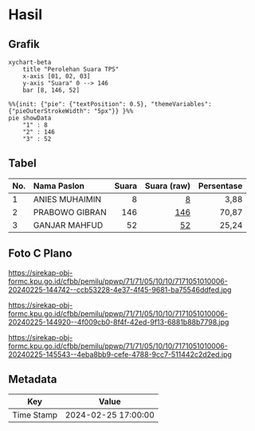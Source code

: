 # Hasil

## Grafik

```mermaid
xychart-beta
    title "Perolehan Suara TPS"
    x-axis [01, 02, 03]
    y-axis "Suara" 0 --> 146
    bar [8, 146, 52]
```

```mermaid
%%{init: {"pie": {"textPosition": 0.5}, "themeVariables": {"pieOuterStrokeWidth": "5px"}} }%%
pie showData
    "1" : 8
    "2" : 146
    "3" : 52
```

## Tabel

| No. | Nama Paslon    | Suara | Suara (raw) | Persentase |
|:--- |:-------------- | -----:| -----------:| ----------:|
| 1   | ANIES MUHAIMIN | 8     | [8][p-1]    | 3,88       |
| 2   | PRABOWO GIBRAN | 146   | [146][p-2]  | 70,87      |
| 3   | GANJAR MAHFUD  | 52    | [52][p-3]   | 25,24      |


[p-1]: https://github.com/gigit-pemilu/pemilu-2024-71-sulawesi-utara/blob/main/pilpres/hitung-suara/sub/71-sulawesi-utara/sub/71-kota-manado/sub/05-tikala/sub/1010-paal-iv/sub/006-tps/sub/paslon-1.txt
[p-2]: https://github.com/gigit-pemilu/pemilu-2024-71-sulawesi-utara/blob/main/pilpres/hitung-suara/sub/71-sulawesi-utara/sub/71-kota-manado/sub/05-tikala/sub/1010-paal-iv/sub/006-tps/sub/paslon-2.txt
[p-3]: https://github.com/gigit-pemilu/pemilu-2024-71-sulawesi-utara/blob/main/pilpres/hitung-suara/sub/71-sulawesi-utara/sub/71-kota-manado/sub/05-tikala/sub/1010-paal-iv/sub/006-tps/sub/paslon-3.txt

## Foto C Plano

https://sirekap-obj-formc.kpu.go.id/cfbb/pemilu/ppwp/71/71/05/10/10/7171051010006-20240225-144742--ccb53228-4e37-4f45-9681-ba75546ddfed.jpg

https://sirekap-obj-formc.kpu.go.id/cfbb/pemilu/ppwp/71/71/05/10/10/7171051010006-20240225-144920--4f009cb0-8f4f-42ed-9f13-6881b88b7798.jpg

https://sirekap-obj-formc.kpu.go.id/cfbb/pemilu/ppwp/71/71/05/10/10/7171051010006-20240225-145543--4eba8bb9-cefe-4788-9cc7-511442c2d2ed.jpg


## Metadata

| Key        | Value               |
| ---------- | ------------------- |
| Time Stamp | 2024-02-25 17:00:00 |



